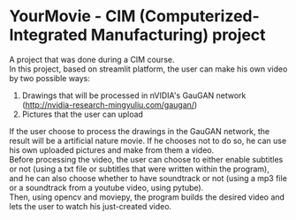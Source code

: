 # YourMovie - CIM (Computerized-Integrated Manufacturing) project
A project that was done during a CIM course.<br>
In this project, based on streamlit platform, the user can make his own video by two possible ways:<br>
1. Drawings that will be processed in nVIDIA's GauGAN network (http://nvidia-research-mingyuliu.com/gaugan/)
2. Pictures that the user can upload<br>

If the user choose to process the drawings in the GauGAN network, the result will be a artificial nature movie. If he chooses not to do so, he can use his own uploaded pictures and make from them a video.<br>
Before processing the video, the user can choose to either enable subtitles or not (using a txt file or subtitles that were written within the program),<br>
and he can also choose whether to have soundtrack or not (using a mp3 file or a soundtrack from a youtube video, using pytube).<br>
Then, using opencv and moviepy, the program builds the desired video and lets the user to watch his just-created video.
